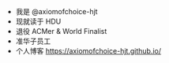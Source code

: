 - 我是 @axiomofchoice-hjt
- 现就读于 HDU
- 退役 ACMer & World Finalist
- 准华子员工
- 个人博客 https://axiomofchoice-hjt.github.io/

<!---
axiomofchoice-hjt/axiomofchoice-hjt is a ✨ special ✨ repository because its `README.md` (this file) appears on your GitHub profile.
You can click the Preview link to take a look at your changes.
--->
